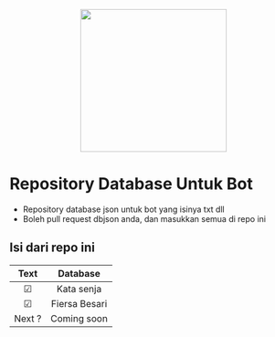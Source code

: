 <p align="center">
<img src="https://encrypted-tbn0.gstatic.com/images?q=tbn:ANd9GcTQhMsympdea_xh647QQ2rMTyX-SU51q_m9Kw&usqp=CAU" width="256" height="250"/>
</p>



# Repository Database Untuk Bot

- Repository database json untuk bot yang isinya txt dll
- Boleh pull request dbjson anda, dan masukkan semua di repo ini

## Isi dari repo ini

| Text          |   Database     |
| :-----------: | :--------------------------------: |
|       ☑      | Kata senja     | 
|       ☑      | Fiersa Besari  |
|     Next ?    | Coming soon    |
